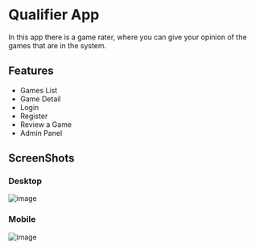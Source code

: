 # Qualifier App

In this app there is a game rater, where you can give your opinion of the games that are in the system.

## Features

- Games List
- Game Detail
- Login
- Register
- Review a Game
- Admin Panel

## ScreenShots

### Desktop

![image](https://user-images.githubusercontent.com/86853554/213263310-5ae10bb5-6a88-4c6e-8763-c5e91ac4cb69.png)

### Mobile

![image](https://user-images.githubusercontent.com/86853554/213265268-59eb7f4c-2bbf-4971-be62-34126e2aa7f8.png)
